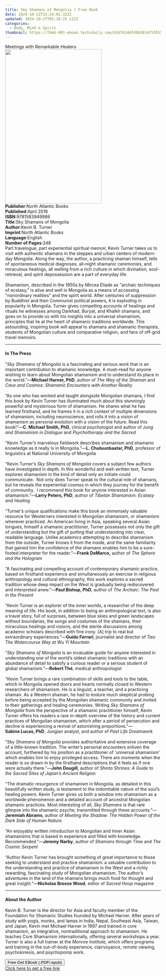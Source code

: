 ```yaml
---
title: Sky Shamans of Mongolia | Free Book
date: 2024-10-22T22:24:01.322Z
updated: 2024-10-27T01:28:25.112Z
categories:
  - Body, Mind & Spirit
thumbnail: https://thmb-001-ebook.techidaily.com/6167624dfd9b5814f535558a6d20f627477b465513f4e506f93dfed3d329f4dd.jpg
---
```

<main id="book-container">
  <div class="flex flex-col">
    <div class="book-brief flex-1 py-6 px-4 sm:p-6 md:py-10 md:px-8">
      <!-- brief-->
      <div class="book-brief-main">Meetings with Remarkable Healers</div>
    </div>
    <div
      class="book-meta-info flex-1 grid gap-4 col-start-1 col-end-3 row-start-1 sm:mb-6 sm:grid-cols-4 lg:gap-6 lg:col-start-2 lg:row-end-6 lg:row-span-6 lg:mb-0"
    >
      <div
        class="book-meta-info-left place-content-center mt-4 p-4 text-sm leading-6 col-start-2 col-span-2 dark:text-slate-400"
      >
        <img
          class="w-full h-500 object-cover rounded-lg sm:h-255 sm:col-span-2 lg:col-span-full"
          src="https://img-001-ebook.techidaily.com/d1b4f348f040ffdafa8c147681fb1aa917623b3dca8cf70f1cee99f45c034e54.jpg"
          alt=""
          width="312"
          height="500"
        />
      </div>
      <div
        class="book-meta-info-right mt-2 col-start-1 row-start-2 col-span-3 self-center"
      >
        <!-- meta data  -->
        <div class="flex flex-col px-4 md:px-8">
          <div class="flex-1">
            <strong>Publisher</strong>:<span class="px-2"
              >North Atlantic Books</span
            >
          </div>
          <div class="flex-1">
            <strong>Published</strong>:<span class="px-2">April 2016</span>
          </div>
          <div class="flex-1">
            <strong>ISBN</strong>:<span class="px-2">9781583949986</span>
          </div>
          <div class="flex-1">
            <strong>Title</strong>:<span class="px-2"
              >Sky Shamans of Mongolia</span
            >
          </div>
          <div class="flex-1">
            <strong>Author</strong>:<span class="px-2">Kevin B. Turner</span>
          </div>
          <div class="flex-1">
            <strong>Imprint</strong>:<span class="px-2"
              >North Atlantic Books</span
            >
          </div>
          <div class="flex-1">
            <strong>Language</strong>:<span class="px-2">English</span>
          </div>
          <div class="flex-1">
            <strong>Number of Pages</strong>:<span class="px-2">248</span>
          </div>
        </div>
      </div>
    </div>
    <div class="book-description flex-1 py-6 px-4 sm:p-6 md:py-10 md:px-8">
      <div class="book-description-main">
        <div accordion-content="" id="description">
          Part travelogue, part experiential spiritual memoir, Kevin Turner
          takes us to visit with authentic shamans in the steppes and urban
          centers of modern-day Mongolia. Along the way, the author, a
          practicing shaman himself, tells of spontaneous medical diagnoses,
          all-night shamanic ceremonies, and miraculous healings, all welling
          from a rich culture in which divination, soul-retrieval, and spirit
          depossession are a part of everyday life.<br />
          &nbsp;<br />
          Shamanism, described in the 1950s by Mircea Eliade as "archaic
          techniques of ecstasy," is alive and well in Mongolia as a means of
          accessing "nonordinary realities" and the spirit world. After
          centuries of suppression by Buddhist and then Communist political
          powers, it is exploding in popularity in Mongolia. Turner gives
          compelling accounts of healings and rituals he witnesses among
          Darkhad, Buryat, and Khalkh shamans, and goes on to provide us with
          his insights into a universal shamanism, principles that lie at the
          heart of shamanic traditions worldwide. This astounding, inspiring
          book will appeal to shamans and shamanic therapists, students of
          Mongolian culture and comparative religion, and fans of off-grid
          travel memoirs.
        </div>
        <div class="accordion-fader"></div>
      </div>
    </div>
    <div class="book-excerpts flex-1 py-6 px-4 sm:p-6 md:py-10 md:px-8">
      <!-- excerpts-->
      <div class="book-excerpts-main">
        <hr />
        <h4 class="placeholder placeholder-heading">
          <span>In The Press</span>
        </h4>
        <p>
          “<i>Sky Shamans of Mongolia</i> is a fascinating and serious work that
          is an important contribution to shamanic knowledge. A must–read for
          anyone wishing to learn about Mongolian shamanism and to understand
          its place in the world.”—<b>Michael Harner, PhD</b>, author of
          <i>The Way of the Shaman</i> and
          <i>Cave and Cosmos: Shamanic Encounters with Another Reality<br /></i
          ><br />
          “As one who has worked and taught alongside Mongolian shamans, I find
          this book by Kevin Turner has illuminated much about this stunningly
          powerful and mysterious form of shamanism. He shares what he has
          learned firsthand, and he frames it in a rich context of multiple
          dimensions of shamanism, including neuroscience, and rolls it into a
          vision of shamanism as personal evolution with a vision of the future.
          Read this book!”—<b>C. Michael Smith, PhD</b>, clinical psychologist
          and author of <i>Jung and Shamanism in Dialogue</i> and
          <i>Psychotherapy and the Sacred<br /></i><br />
          “Kevin Turner’s marvelous fieldwork describes shamanism and shamanic
          knowledge as it really is in Mongolia.”—<b>L. Chuluunbaatar, PhD</b>,
          professor of linguistics at National University of Mongolia<br /><br />
          “Kevin Turner’s <i>Sky Shamans of Mongolia</i> covers a subject few
          authors have investigated in depth. In this wonderful and well-written
          text, Turner explores shamanism in the kind of detail only an initiate
          could communicate.&nbsp; Not only does Turner speak to the cultural
          role of shamans, but he reveals the experiential cosmos in which they
          journey for the benefit of community.&nbsp; I recommend this book for
          anyone interested in Asian shamanism.”—<b>Larry Peters, PhD</b>,
          author of <i>Tibetan Shamanism: Ecstasy and Healing<br /></i><br />
          “Turner’s unique qualifications make this book an immensely valuable
          resource for Westerners interested in Mongolian shamanism, or
          shamanism wherever practiced. An American living in Asia, speaking
          several Asian tongues, himself a shamanic practitioner, Turner
          possesses not only the gift of understanding but the gift of putting
          that understanding into clear, readable language. Unlike academics
          attempting to describe shamanism from the outside, Turner knows it
          from the inside, and the same familiarity that gained him the
          confidence of the shamans enables him to be a sure-footed interpreter
          for the reader.”—<b>Frank DeMarco,</b> author of
          <i>The Sphere and the Hologram<br /></i><br />
          “A fascinating and compelling account of contemporary shamanic
          practice, based on firsthand experience and simultaneously an exercise
          in religious anthropology and cultural ethnography, this work explores
          a sacred tradition whose deep impact on the West is gradually being
          rediscovered and interpreted anew.”—<b>Paul Bishop, PhD</b>, author
          of<i> The Archaic: The Past in the Present <br /></i><br />
          “Kevin Turner is an explorer of the inner worlds, a researcher of the
          deep meaning of life. His book, in addition to being an
          anthropological text, is also a travel story, full of surprises,
          between blue skies and green landscapes without boundaries, the songs
          and costumes of the shamans, their miraculous healings and visions,
          and the sterile discussions among academic scholars described with
          fine irony. [A] trip to real but extraordinary
          experiences.”—<b>Guido&nbsp;Ferrari</b>, journalist and director
          of&nbsp;<i>Tao: The Watercourse Way at Wu Yi Mountain<br /></i><br />
          “<i>Sky Shamans of Mongolia</i> is an invaluable guide for anyone
          interested in understanding one of the world’s oldest shamanic
          traditions with an abundance of detail to satisfy a curious reader or
          a serious student of global shamanism.”—<b>Robert Thé</b>, medical
          anthropologist<br /><br />
          “Kevin Turner brings a rare combination of skills and tools to the
          table, which in Mongolia opened doors and hearts normally closed to
          Western researchers of shamanism. He is a linguist, a teacher, and a
          practicing shaman. As a Western shaman, he had to endure much
          skeptical probing before being accepted by the Mongolian shamanic
          community and invited to their gatherings and healing ceremonies.
          Writing <i>Sky Shamans of Mongolia</i> from the perspective of a
          shamanic practitioner himself, Kevin Turner offers his readers a rare
          in-depth overview of the history and current practices of Mongolian
          shamanism, which after a period of persecution and decline is
          experiencing a revival of astonishing proportions.”—<b
            >Sabine&nbsp;Lucas, PhD</b
          >, Jungian analyst, and author of&nbsp;<i>Past Life Dreamwork<br /></i
          ><br />
          “<i>Sky Shamans of Mongolia</i> provides authoritative and extensive
          coverage of a little-known tradition. The writer’s personal encounters
          enliven the account, furthered by his position as a practitioner of
          ‘universal shamanism’ which enables him to enjoy privileged access.
          There are moments when the reader is so drawn in by the firsthand
          descriptions that it feels as if one were actually there.”—<b
            >John Dougill</b
          >, author of
          <i
            >Shinto Shrines: A Guide to the Sacred Sites of Japan’s Ancient
            Religion<br /></i
          ><br />
          “The dramatic resurgence of shamanism in Mongolia, as detailed in this
          beautifully written study, is testament to the indomitable nature of
          the soul’s healing powers. Kevin Turner gives us both a window into
          shamanism as a worldwide phenomenon and a detailed account of
          ancestral Mongolian shamanic practices. Most interesting of all,
          <i>Sky Shamans</i> is that rare glimpse into the shamanic psyche,
          transmitted through these accounts.”—<b>Jeremiah Abrams</b>, author of
          <i
            >Meeting the Shadow: The Hidden Power of the Dark Side of Human
            Nature<br /></i
          ><br />
          “An enjoyably written introduction to Mongolian and Inner Asian
          shamanisms that is based in experience and filled with knowledge.
          Recommended.”—<b>Jeremy Narby</b>, author of
          <i>Shamans through Time</i> and <i>The Cosmic Serpent<br /></i><br />
          “Author Kevin Turner has brought something of great importance to
          those seeking to understand and practice shamanism: a valuable
          contribution to the understanding and practice of shamanism in the
          West and a richly rewarding, fascinating study of Mongolian shamanism.
          The author’s adventures in the land of the shamans brings much food
          for thought and great insight.”—<b>Nicholas Breeze Wood</b>, editor of
          <i>Sacred Hoop </i>magazine
        </p>
      </div>
    </div>
    <div class="book-about-author flex-1 py-6 px-4 sm:p-6 md:py-10 md:px-8">
      <!-- about author-->
      <div class="book-main-author-main">
        <hr />
        <h4 class="placeholder placeholder-heading">
          <span>About the Author</span>
        </h4>
        <p>
          Kevin B. Turner is the director for Asia and faculty member of the
          Foundation for Shamanic Studies founded by Michael Harner. After years
          of study with yogis, monks, and lamas in India, Nepal, Southeast Asia,
          Taiwan, and Japan, Kevin met Michael Harner in 1997 and trained in
          core shamanism, an integrative, nontraditional approach to shamanism.
          He teaches Core Shamanism internationally, offering several workshops
          a year. Turner is also a full trainer at the Monroe Institute, which
          offers programs and training in the out-of-body experience,
          clairvoyance, remote viewing, psychokinesis, and psychopomp work.
        </p>
      </div>
    </div>
    <div class="book-free-get flex-1 py-6 px-4 sm:p-6 md:py-10 md:px-8">
      <button
        id="btn-free-get"
        class="bg-blue-500 hover:bg-blue-700 text-white font-bold py-2 px-4 rounded"
      >
        Free Get EBook (.PDF/.epub)
      </button>
      <div id="countdown-display" class="px-2 text-lg mt-2"></div>
      <a
        id="free-link"
        class="hidden bg-blue-500 hover:bg-blue-700 text-white font-bold py-2 px-4 rounded"
        href="https://www.ebooks.com/en-us/book/2097026/sky-shamans-of-mongolia/kevin-b-turner/"
        target="_blank"
        >Click here to get a free link</a
      >
    </div>
    <script>
      let countdownTime = 0;
      let countdownInterval = null;
      document
        .getElementById('btn-free-get')
        .addEventListener('click', startCountdown);
      function startCountdown() {
        countdownTime = new Date().getTime() + 60000 * 3;
        countdownInterval = setInterval(updateCountdown, 1000);
        document.getElementById('btn-free-get').disabled = true;
        document
          .getElementById('btn-free-get')
          .classList.add('bg-gray-500', 'cursor-not-allowed');
      }
      function updateCountdown() {
        let currentTime = new Date().getTime();
        let timeLeft = countdownTime - currentTime;
        let secondsLeft = Math.floor(timeLeft / 1000);
        document.getElementById('countdown-display').innerHTML =
          `Remaining time: ${secondsLeft} seconds.`;
        if (secondsLeft <= 0) {
          clearInterval(countdownInterval);
          document.getElementById('btn-free-get').classList.add('hidden');
          document.getElementById('free-link').classList.remove('hidden');
          document.getElementById('countdown-display').innerHTML = '';
        }
      }
    </script>
  </div>
</main>

<ins class="adsbygoogle"
      style="display:block"
      data-ad-client="ca-pub-7571918770474297"
      data-ad-slot="8358498916"
      data-ad-format="auto"
      data-full-width-responsive="true"></ins>
    